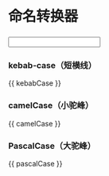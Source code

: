 <script setup>
import { ref, computed } from 'vue';
import { Input } from 'ant-design-vue';
import 'ant-design-vue/es/input/style';

const variable = ref('');

const kebabCase = computed(() => {
  return variable.value.toLowerCase().split(' ').join('-');
});

const camelCase = computed(() => {
  return variable.value
    .toLowerCase()
    .split(' ')
    .map((v, i) => {
      if (i > 0 && v !== '') {
        return v[0].toUpperCase() + v.slice(1);
      }

      return v;
    })
    .join('');
});

const pascalCase = computed(() => {
  return variable.value
    .toLowerCase()
    .split(' ')
    .map((v) => {
      if (v.length > 0 && v !== '') {
        return v[0].toUpperCase() + v.slice(1);
      }

      return '';
    })
    .join('');
});
</script>

# 命名转换器

### <Input v-model:value="variable" />

### kebab-case（短横线）

{{ kebabCase }}

### camelCase（小驼峰）

{{ camelCase }}

### PascalCase（大驼峰）

{{ pascalCase }}
